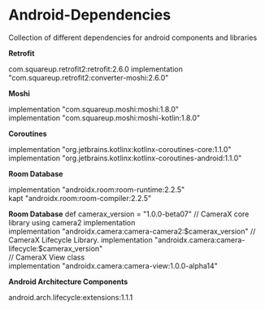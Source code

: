 # Android-Dependencies
Collection of different dependencies for android components and libraries

**Retrofit**

com.squareup.retrofit2:retrofit:2.6.0
implementation "com.squareup.retrofit2:converter-moshi:2.6.0"

**Moshi**

implementation "com.squareup.moshi:moshi:1.8.0"  
implementation "com.squareup.moshi:moshi-kotlin:1.8.0"

**Coroutines**

implementation "org.jetbrains.kotlinx:kotlinx-coroutines-core:1.1.0"    
implementation "org.jetbrains.kotlinx:kotlinx-coroutines-android:1.1.0"

**Room Database**

implementation "androidx.room:room-runtime:2.2.5"  
kapt "androidx.room:room-compiler:2.2.5"

**Room Database**
def camerax_version = "1.0.0-beta07"
// CameraX core library using camera2 implementation   
  implementation "androidx.camera:camera-camera2:$camerax_version"    
// CameraX Lifecycle Library. 
  implementation "androidx.camera:camera-lifecycle:$camerax_version"   
// CameraX View class  
  implementation "androidx.camera:camera-view:1.0.0-alpha14"    

**Android Architecture Components**

android.arch.lifecycle:extensions:1.1.1


